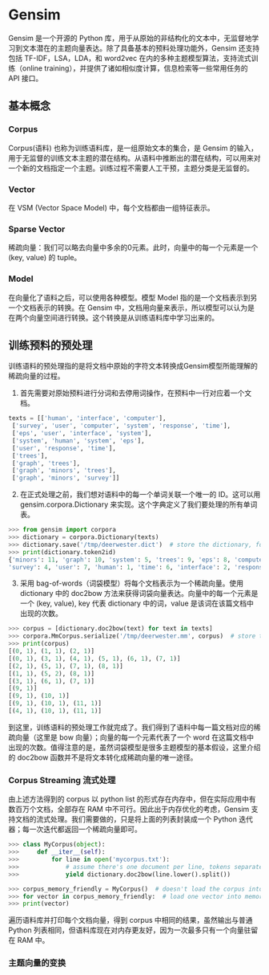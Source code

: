# Gensim

Gensim 是一个开源的 Python 库，用于从原始的非结构化的文本中，无监督地学习到文本潜在的主题向量表达。除了具备基本的预料处理功能外，Gensim 还支持包括 TF-IDF，LSA，LDA，和 word2vec 在内的多种主题模型算法，支持流式训练（online training），并提供了诸如相似度计算，信息检索等一些常用任务的 API 接口。  

## 基本概念
### Corpus
Corpus(语料) 也称为训练语料库，是一组原始文本的集合，是 Gensim 的输入，用于无监督的训练文本主题的潜在结构。从语料中推断出的潜在结构，可以用来对一个新的文档指定一个主题。训练过程不需要人工干预，主题分类是无监督的。

### Vector
在 VSM (Vector Space Model) 中，每个文档都由一组特征表示。

### Sparse Vector
稀疏向量：我们可以略去向量中多余的0元素。此时，向量中的每一个元素是一个 (key, value) 的 tuple。

### Model
在向量化了语料之后，可以使用各种模型。模型 Model 指的是一个文档表示到另一个文档表示的转换。在 Gensim 中，文档用向量来表示，所以模型可以认为是在两个向量空间进行转换。这个转换是从训练语料库中学习出来的。

## 训练预料的预处理
训练语料的预处理指的是将文档中原始的字符文本转换成Gensim模型所能理解的稀疏向量的过程。  

1. 首先需要对原始预料进行分词和去停用词操作，在预料中一行对应着一个文档。
```python
texts = [['human', 'interface', 'computer'],
 ['survey', 'user', 'computer', 'system', 'response', 'time'],
 ['eps', 'user', 'interface', 'system'],
 ['system', 'human', 'system', 'eps'],
 ['user', 'response', 'time'],
 ['trees'],
 ['graph', 'trees'],
 ['graph', 'minors', 'trees'],
 ['graph', 'minors', 'survey']]
```

2. 在正式处理之前，我们想对语料中的每一个单词关联一个唯一的 ID。这可以用 gensim.corpora.Dictionary 来实现。这个字典定义了我们要处理的所有单词表。
```python
>>> from gensim import corpora
>>> dictionary = corpora.Dictionary(texts)
>>> dictionary.save('/tmp/deerwester.dict')  # store the dictionary, for future reference
>>> print(dictionary.token2id)
{'minors': 11, 'graph': 10, 'system': 5, 'trees': 9, 'eps': 8, 'computer': 0,
'survey': 4, 'user': 7, 'human': 1, 'time': 6, 'interface': 2, 'response': 3}
```

3. 采用 bag-of-words（词袋模型）将每个文档表示为一个稀疏向量。使用 dictionary 中的 doc2bow 方法来获得词袋向量表达。向量中的每一个元素是一个 (key, value), key 代表 dictionary 中的词，value 是该词在该篇文档中出现的次数。
```python
>>> corpus = [dictionary.doc2bow(text) for text in texts]
>>> corpora.MmCorpus.serialize('/tmp/deerwester.mm', corpus)  # store to disk, for later use
>>> print(corpus)
[(0, 1), (1, 1), (2, 1)]
[(0, 1), (3, 1), (4, 1), (5, 1), (6, 1), (7, 1)]
[(2, 1), (5, 1), (7, 1), (8, 1)]
[(1, 1), (5, 2), (8, 1)]
[(3, 1), (6, 1), (7, 1)]
[(9, 1)]
[(9, 1), (10, 1)]
[(9, 1), (10, 1), (11, 1)]
[(4, 1), (10, 1), (11, 1)]
```

到这里，训练语料的预处理工作就完成了。我们得到了语料中每一篇文档对应的稀疏向量（这里是 bow 向量）；向量的每一个元素代表了一个 word 在这篇文档中出现的次数。值得注意的是，虽然词袋模型是很多主题模型的基本假设，这里介绍的 doc2bow 函数并不是将文本转化成稀疏向量的唯一途径。

### Corpus Streaming 流式处理
由上述方法得到的 corpus 以 python list 的形式存在内存中，但在实际应用中有数百万个文档，全部存在 RAM 中不可行。因此出于内存优化的考虑，Gensim 支持文档的流式处理。我们需要做的，只是将上面的列表封装成一个 Python 迭代器；每一次迭代都返回一个稀疏向量即可。

```python
>>> class MyCorpus(object):
>>>     def __iter__(self):
>>>         for line in open('mycorpus.txt'):
>>>             # assume there's one document per line, tokens separated by whitespace
>>>             yield dictionary.doc2bow(line.lower().split())
```

```python
>>> corpus_memory_friendly = MyCorpus()  # doesn't load the corpus into memory!
>>> for vector in corpus_memory_friendly:  # load one vector into memory at a time
>>> print(vector)
```

遍历语料库并打印每个文档向量，得到 corpus 中相同的结果，虽然输出与普通 Python 列表相同，但语料库现在对内存更友好，因为一次最多只有一个向量驻留在 RAM 中。

### 主题向量的变换
